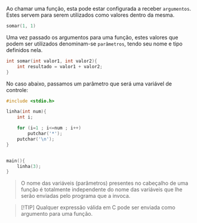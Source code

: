 Ao chamar uma função, esta pode estar configurada a receber `argumentos`. Estes servem para serem utilizados como valores dentro da mesma.
```C
somar(1, 1)
```
Uma vez passado os argumentos para uma função, estes valores que podem ser utilizados denominam-se `parâmetros`, tendo seu nome e tipo definidos nela.
```C
int somar(int valor1, int valor2){
	int resultado = valor1 + valor2;
}
```
No caso abaixo, passamos um parâmetro que será uma variável de controle:
```C
#include <stdio.h>

linha(int num){
	int i;

	for (i=1 ; i<=num ; i++)
		putchar('*');
	putchar('\n');
}


main(){
	linha(3);
}
```
> O nome das variáveis (parâmetros) presentes no cabeçalho de uma função é totalmente independente do nome das variáveis que lhe serão enviadas pelo programa que a invoca.

> [!TIP] Qualquer expressão válida em C pode ser enviada como argumento para uma função.